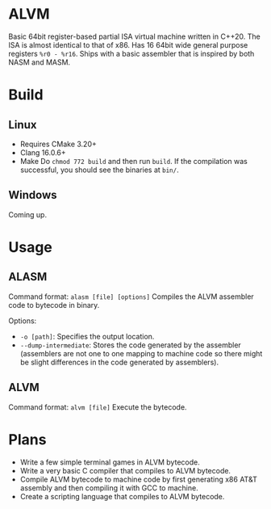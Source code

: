 # ALVM
Basic 64bit register-based partial ISA virtual machine written in C++20.
The ISA is almost identical to that of x86.
Has 16 64bit wide general purpose registers ```%r0 - %r16```.
Ships with a basic assembler that is inspired by both NASM and MASM.

# Build
## Linux
- Requires CMake 3.20+
- Clang 16.0.6+
- Make
Do ```chmod 772 build``` and then run ```build```.
If the compilation was successful, you should see the binaries at ```bin/```.

## Windows
Coming up.

# Usage
## ALASM
Command format: ```alasm [file] [options]```
Compiles the ALVM assembler code to bytecode in binary.

Options:
- ```-o [path]```: Specifies the output location.
- ```--dump-intermediate```: Stores the code generated by the assembler (assemblers are not one to one mapping to machine code so there might be slight differences in the code generated by assemblers).

## ALVM
Command format: ```alvm [file]```
Execute the bytecode.

# Plans
- Write a few simple terminal games in ALVM bytecode.
- Write a very basic C compiler that compiles to ALVM bytecode.
- Compile ALVM bytecode to machine code by first generating x86 AT&T assembly and then compiling it with GCC to machine.
- Create a scripting language that compiles to ALVM bytecode.
